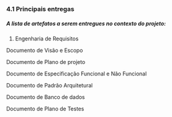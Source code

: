 ### 4.1 Principais entregas

##### A lista de artefatos a serem entregues no contexto do projeto:

1. Engenharia de Requisitos

Documento de Visão e Escopo

Documento de Plano de projeto

Documento de Especificação Funcional e Não Funcional

Documento de Padrão Arquitetural

Documento de Banco de dados

Documento de Plano de Testes



